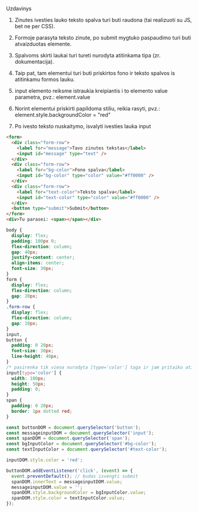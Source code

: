 Uzdavinys

1. Zinutes ivesties lauko teksto spalva turi buti raudona (tai realizuoti su JS, bet ne per CSS).

2. Formoje parasyta teksto zinute, po submit mygtuko paspaudimo turi buti atvaizduotas <span> elemente.

3. Spalvoms skirti laukai turi tureti nurodyta atitinkama tipa (zr. dokumentacija).

4. Taip pat, tam <span> elementui turi buti priskirtos fono ir teksto spalvos is atitinkamu formos lauku.

5. input elemento reiksme istraukia kreipiantis i to elemento value parametra, pvz.: element.value

6. Norint elementui priskirti papildoma stiliu, reikia rasyti, pvz.: element.style.backgroundColor = "red"

7. Po ivesto teksto nuskaitymo, isvalyti ivesties lauka input

```html
<form>
  <div class="form-row">
    <label for="message">Tavo zinutes tekstas</label>
    <input id="message" type="text" />
  </div>
  <div class="form-row">
    <label for="bg-color">Fono spalva</label>
    <input id="bg-color" type="color" value="#ff0000" />
  </div>
  <div class="form-row">
    <label for="text-color">Teksto spalva</label>
    <input id="text-color" type="color" value="#ff0000" />
  </div>
  <button type="submit">Submit</button>
</form>
<div>Tu parasei: <span></span></div>
```

```css
body {
  display: flex;
  padding: 100px 0;
  flex-direction: column;
  gap: 40px;
  justify-content: center;
  align-items: center;
  font-size: 30px;
}
form {
  display: flex;
  flex-direction: column;
  gap: 20px;
}
.form-row {
  display: flex;
  flex-direction: column;
  gap: 10px;
}
input,
button {
  padding: 0 20px;
  font-size: 30px;
  line-height: 40px;
}
/* pasirenka tik viena nurodyta [type='color'] taga ir jam pritaiko atitinkama stiliu, visime kitiems galioja bendras input stilius*/
input[type='color'] {
  width: 100px;
  height: 50px;
  padding: 0;
}
span {
  padding: 0 20px;
  border: 1px dotted red;
}
```

```js
const buttonDOM = document.querySelector('button');
const messageinputDOM = document.querySelector('input');
const spanDOM = document.querySelector('span');
const bgInputColor = document.querySelector('#bg-color');
const textInputColor = document.querySelector('#text-color');

inputDOM.style.color = 'red';

buttonDOM.addEventListener('click', (event) => {
  event.preventDefault(); // budas isvengti submit
  spanDOM.innerText = messageinputDOM.value;
  messageinputDOM.value = '';
  spanDOM.style.backgroundColor = bgInputColor.value;
  spanDOM.style.color = textInputColor.value;
});
```
